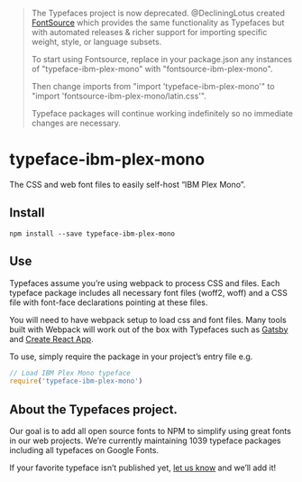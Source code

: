 >The Typefaces project is now deprecated. @DecliningLotus created
[FontSource](https://github.com/fontsource/fontsource) which provides the
same functionality as Typefaces but with automated releases & richer
support for importing specific weight, style, or language subsets.
>
>To start using Fontsource, replace in your package.json any instances of
"typeface-ibm-plex-mono" with "fontsource-ibm-plex-mono".
>
> Then change imports from "import 'typeface-ibm-plex-mono'" to "import 'fontsource-ibm-plex-mono/latin.css'".
>
>Typeface packages will continue working indefinitely so no immediate
>changes are necessary.

# typeface-ibm-plex-mono

The CSS and web font files to easily self-host “IBM Plex Mono”.

## Install

`npm install --save typeface-ibm-plex-mono`

## Use

Typefaces assume you’re using webpack to process CSS and files. Each typeface
package includes all necessary font files (woff2, woff) and a CSS file with
font-face declarations pointing at these files.

You will need to have webpack setup to load css and font files. Many tools built
with Webpack will work out of the box with Typefaces such as [Gatsby](https://github.com/gatsbyjs/gatsby)
and [Create React App](https://github.com/facebookincubator/create-react-app).

To use, simply require the package in your project’s entry file e.g.

```javascript
// Load IBM Plex Mono typeface
require('typeface-ibm-plex-mono')
```

## About the Typefaces project.

Our goal is to add all open source fonts to NPM to simplify using great fonts in
our web projects. We’re currently maintaining 1039 typeface packages
including all typefaces on Google Fonts.

If your favorite typeface isn’t published yet, [let us know](https://github.com/KyleAMathews/typefaces)
and we’ll add it!

